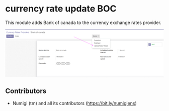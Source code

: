 currency rate update BOC
================
This module adds Bank of canada to the currency exchange rates provider.

![App Switcher](static/description/check-in.png?raw=true)

Contributors
------------
* Numigi (tm) and all its contributors (https://bit.ly/numigiens)
